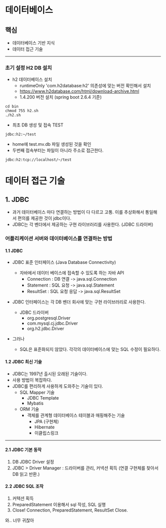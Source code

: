 # 데이터베이스

## 핵심

- 데이터베이스 기반 지식
- 데이터 접근 기술 

---

### 초기 설정 H2 DB 설치 

- h2 데이터베이스 설치 
  - runtimeOnly 'com.h2database:h2' 의존성에 맞는 버전 확인해서 설치
  - https://www.h2database.com/html/download-archive.html 
  - 1.4.200 버전 설치 (spring boot 2.6.4 기준)
```shell
cd bin
chmod 755 h2.sh
./h2.sh 
```
- 최초 DB 생성 및 접속 TEST
```text
jdbc:h2:~/test 
```
- home에 test.mv.db 파일 생성된 것을 확인
- 두번째 접속부터는 파일이 아니라 주소로 접근한다. 
```text
jdbc:h2:tcp://localhost/~/test
```

# 데이터 접근 기술 

## 1. JDBC

- 과거 데이터베이스 마다 연결하는 방법이 다 다르고 고통. 이를 추상화해서 통일해서 편의를 제공한 것이 jdbc이다. 
- JDBC는 각 벤더에서 제공하는 구현 라이브러리를 사용한다. (JDBC 드라이버)

### 어플리케이션 서버와 데이터베이스를 연결하는 방법

#### 1.1 JDBC

- JDBC 표준 인터페이스 (Java Database Connectivity)
  - 자바에서 데이터 베이스에 접속할 수 있도록 하는 자바 API
    - Connection : DB 연결 -> java.sql.Connection
    - Statement : SQL 요청 -> java.sql.Statement
    - ResultSet : SQL 요청 응답 -> java.sql.ResultSet
- JDBC 인터페이스는 각 DB 벤더 회사에 맞는 구현 라이브러리로 사용한다. 
  - JDBC 드라이버 
    - org.postgresql.Driver
    - com.mysql.cj.jdbc.Driver
    - org.h2.jdbc.Driver

- 그러나 
  - SQL은 표준화되지 않았다. 각각의 데이터베이스에 맞는 SQL 수정이 필요하다. 
  
#### 1.2 JDBC 최신 기술
- JDBC는 1997년 출시된 오래된 기술이다. 
- 사용 방법이 복잡하다.
- JDBC를 편리하게 사용하게 도와주는 기술이 있다. 
  - SQL Mapper 기술 
    - JDBC Template
    - Mybatis
  - ORM 기술
    - 객체를 관계형 데이터베이스 테이블과 매핑해주는 기술
      - JPA (구현체)
      - Hibernate
      - 이클립스링크


---

#### 2.1 JDBC 기본 동작

1) DB JDBC Driver 설정 
2) JDBC > Driver Manager : 드라이버를 관리, 커넥션 획득 (연결 구현체를 찾아서 DB 읽고 반환.)


#### 2.2 JDBC SQL 조작

1) 커텍션 획득 
2) PreparedStatement 이용해서 sql 작성, SQL 실행
3) Close! Connection, PreparedStatement, ResultSet Close. 

와.. 너무 귀찮아


